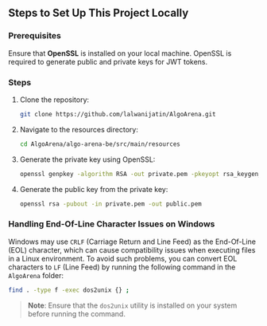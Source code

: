## Steps to Set Up This Project Locally

### Prerequisites

Ensure that **OpenSSL** is installed on your local machine. OpenSSL is required to generate public and private keys for JWT tokens.

### Steps

1. Clone the repository:
   ```bash
   git clone https://github.com/lalwanijatin/AlgoArena.git
   ```

2. Navigate to the resources directory:
   ```bash
   cd AlgoArena/algo-arena-be/src/main/resources
   ```

3. Generate the private key using OpenSSL:
   ```bash
   openssl genpkey -algorithm RSA -out private.pem -pkeyopt rsa_keygen_bits:2048
   ```

4. Generate the public key from the private key:
   ```bash
   openssl rsa -pubout -in private.pem -out public.pem
   ```

### Handling End-Of-Line Character Issues on Windows

Windows may use `CRLF` (Carriage Return and Line Feed) as the End-Of-Line (EOL) character, which can cause compatibility issues when executing files in a Linux environment. To avoid such problems, you can convert EOL characters to `LF` (Line Feed) by running the following command in the `AlgoArena` folder:

```bash
find . -type f -exec dos2unix {} ;
```

> **Note**: Ensure that the `dos2unix` utility is installed on your system before running the command.
